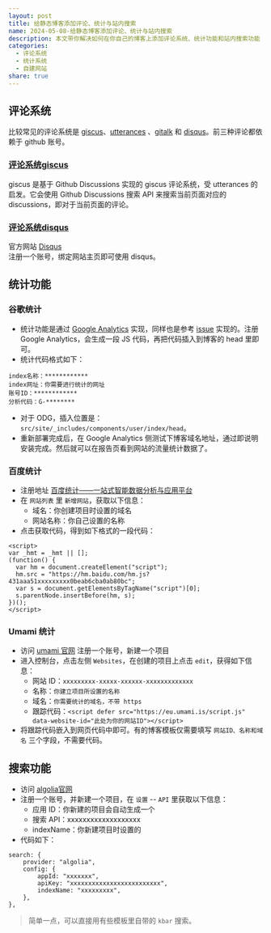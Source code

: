 ```yaml
---  
layout: post  
title: 给静态博客添加评论、统计与站内搜索  
name: 2024-05-08-给静态博客添加评论、统计与站内搜索  
description: 本文带你解决如何在你自己的博客上添加评论系统、统计功能和站内搜索功能  
categories:  
  - 评论系统  
  - 统计系统  
  - 自建网站  
share: true  
---  
```

  
## 评论系统  
  
比较常见的评论系统是 [giscus](https://giscus.app/zh-CN)、[utterances](https://utteranc.es/) 、[gitalk](https://github.com/gitalk/gitalk) 和 [disqus](https://disqus.com/)。前三种评论都依赖于 github 账号。  
  
### [评论系统giscus](%E5%A6%82%E4%BD%95%E5%9C%A8%E5%8D%9A%E5%AE%A2%E4%B8%AD%E5%B5%8C%E5%85%A5giscus%E8%AF%84%E8%AE%BA%E7%B3%BB%E7%BB%9F.md)  
  
giscus 是基于 Github Discussions 实现的 giscus 评论系统，受 utterances 的启发。它会使用 Github Discussions 搜索 API 来搜索当前页面对应的 discussions，即对于当前页面的评论。  
  
### [评论系统disqus](%E5%A6%82%E4%BD%95%E5%9C%A8%E5%8D%9A%E5%AE%A2%E4%B8%AD%E5%B5%8C%E5%85%A5disqus%E8%AF%84%E8%AE%BA%E7%B3%BB%E7%BB%9F.md)  
  
官方网站 [Disqus](https://disqus.com/)    
注册一个账号，绑定网站主页即可使用 disqus。  
  
## 统计功能  
  
### 谷歌统计  
  
- 统计功能是通过 [Google Analytics](https://tagmanager.google.com/?hl=zh-cn#/home) 实现，同样也是参考 [issue](https://github.com/oleeskild/obsidian-digital-garden/discussions/195) 实现的。注册 Google Analytics，会生成一段 JS 代码，再把代码插入到博客的 head 里即可。  
- 统计代码格式如下：  
  
```  
index名称：************  
index网址：你需要进行统计的网址  
账号ID：************  
分析代码：G-********  
```   
  
- 对于 ODG，插入位置是：`src/site/_includes/components/user/index/head`。  
- 重新部署完成后，在 Google Analytics 侧测试下博客域名地址，通过即说明安装完成。然后就可以在报告页看到网站的流量统计数据了。  
  
### 百度统计  
  
- 注册地址 [百度统计——一站式智能数据分析与应用平台](https://tongji.baidu.com/web5/10000624790/welcome/login)  
- 在 `网站列表` 里 `新增网站`，获取以下信息：  
	- 域名：你创建项目时设置的域名  
	- 网站名称：你自己设置的名称  
- 点击获取代码，得到如下格式的一段代码：  
  
```  
<script>  
var _hmt = _hmt || [];  
(function() {  
  var hm = document.createElement("script");  
  hm.src = "https://hm.baidu.com/hm.js?431aaa51xxxxxxxxx0beab6cba0ab80bc";  
  var s = document.getElementsByTagName("script")[0];   
  s.parentNode.insertBefore(hm, s);  
})();  
</script>  
```  
  
### Umami 统计  
  
- 访问 [umami 官网](https://cloud.umami.is) 注册一个账号，新建一个项目  
- 进入控制台，点击左侧 `Websites`，在创建的项目上点击 `edit`，获得如下信息：  
	- 网站 ID：`xxxxxxxxx-xxxxx-xxxxxx-xxxxxxxxxxxxx`  
	- 名称：`你建立项目所设置的名称`  
	- 域名：`你需要统计的域名，不带 https`  
	- 跟踪代码：`<script defer src="https://eu.umami.is/script.js" data-website-id="此处为你的网站ID"></script>`  
- 将跟踪代码嵌入到网页代码中即可。有的博客模板仅需要填写 `网站ID、名称和域名` 三个字段，不需要代码。  
  
## 搜索功能  
  
- 访问 [algolia官网](https://dashboard.algolia.com/)  
- 注册一个账号，并新建一个项目，在 `设置` -- `API` 里获取以下信息：  
	- 应用 ID：你新建的项目会自动生成一个  
	- 搜索 API：xxxxxxxxxxxxxxxxxxx  
	- indexName：你新建项目时设置的  
- 代码如下：  
  
```  
search: {  
	provider: "algolia",  
	config: {  
		appId: "xxxxxxx",  
		apiKey: "xxxxxxxxxxxxxxxxxxxxxxxxx",  
		indexName: "xxxxxxxxx",  
	},  
},  
```  
  
> 简单一点，可以直接用有些模板里自带的 `kbar` 搜索。  
